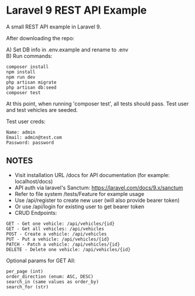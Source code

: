 Laravel 9 REST API Example
================================

<p>A small REST API example in Laravel 9.</p>

<p>After downloading the repo:</p>

A) Set DB info in .env.example and rename to .env<br>
B) Run commands:<br>

```
composer install
npm install
npm run dev
php artisan migrate
php artisan db:seed
composer test
```
<p>At this point, when running 'composer test', all tests should pass. Test user and test vehicles are seeded.</p>

Test user creds:
```
Name: admin
Email: admin@test.com
Password: password
```

NOTES
-----
- Visit installation URL /docs for API documentation (for example: localhost/docs)
- API auth via laravel's Sanctum: https://laravel.com/docs/9.x/sanctum 
- Refer to file system /tests/Feature for example usage
- Use /api/register to create new user (will also provide bearer token)
- Or use /api/login for existing user to get bearer token
- CRUD Endpoints:
```
GET - Get one vehicle: /api/vehicles/{id}
GET - Get all vehicles: /api/vehicles
POST - Create a vehicle: /api/vehicles
PUT - Put a vehicle: /api/vehicles/{id}
PATCH - Patch a vehicle: /api/vehicles/{id}
DELETE - Delete one vehicle: /api/vehicles/{id}
```
Optional params for GET All:
```
per_page (int)
order_direction (enum: ASC, DESC)
search_in (same values as order_by)
search_for (str)
```

